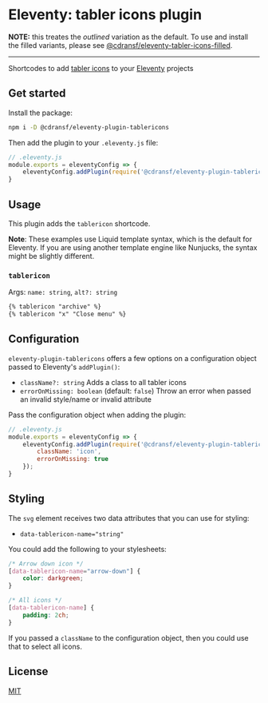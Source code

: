 # Eleventy: tabler icons plugin

**NOTE:** this treates the *outlined* variation as the default. To use and install the filled variants, please see [@cdransf/eleventy-tabler-icons-filled](https://www.npmjs.com/package/@cdransf/eleventy-tabler-icons-filled).

---

Shortcodes to add [tabler icons](https://tabler-icons.io) to your [Eleventy](https://11ty.dev) projects

## Get started

Install the package:

```sh
npm i -D @cdransf/eleventy-plugin-tablericons
```

Then add the plugin to your `.eleventy.js` file:

```js
// .eleventy.js
module.exports = eleventyConfig => {
    eleventyConfig.addPlugin(require('@cdransf/eleventy-plugin-tablericons'));
}
```

## Usage

This plugin adds the `tablericon` shortcode.

**Note**: These examples use Liquid template syntax, which is the default for Eleventy. If you are using another template engine like Nunjucks, the syntax might be slightly different.

### `tablericon`

Args: `name: string`, `alt?: string`

```md
{% tablericon "archive" %}
{% tablericon "x" "Close menu" %}
```

## Configuration

`eleventy-plugin-tablericons` offers a few options on a configuration object passed to Eleventy's `addPlugin()`:

- `className?: string` Adds a class to all tabler icons
- `errorOnMissing: boolean` (default: `false`) Throw an error when passed an invalid style/name or invalid attribute

Pass the configuration object when adding the plugin:

```js
// .eleventy.js
module.exports = eleventyConfig => {
    eleventyConfig.addPlugin(require('@cdransf/eleventy-plugin-tablericons'), {
        className: 'icon',
        errorOnMissing: true
    });
}
```

## Styling

The `svg` element receives two data attributes that you can use for styling:

- `data-tablericon-name="string"`

You could add the following to your stylesheets:

```css
/* Arrow down icon */
[data-tablericon-name="arrow-down"] {
    color: darkgreen;
}

/* All icons */
[data-tablericon-name] {
    padding: 2ch;
}
```

If you passed a `className` to the configuration object, then you could use that to select all icons.

## License

[MIT](./LICENSE)
